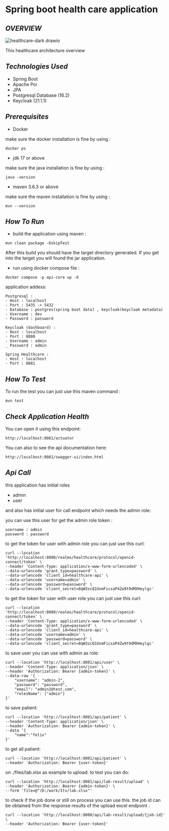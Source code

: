 # Spring boot health care application

## _OVERVIEW_
![healthcare-dark drawio](https://github.com/user-attachments/assets/c7459c8d-88af-448f-a86f-eebfa4ffec19)

This healthcare architecture overview

## _Technologies Used_
- Spring Boot
- Apache Poi
- JPA
- Postgresql Database (16.2)
- Keycloak (21.1.1)

## _Prerequisites_
- Docker

make sure the docker installation is fine by using :
```shell
docker ps
```
- jdk 17 or above

make sure the java installation is fine by using :
```shell
java -version
```
- maven 3.6.3 or above

make sure the maven installation is fine by using :
```shell
mvn --version
```
## _How To Run_

- build the application using maven :
```shell
mvn clean package -DskipTest
```
After this build you should have the target directory generated.
If you get into the target you will found the jar application.
- run using docker compose file :
```shell
docker compose -p api-core up -d
```
application addess:
```text
Postgresql :
- Host : localhost
- Port : 5435 -> 5432
- Database : postgres(spring boot data) , keycloak(keycloak metadata)
- Username : dev
- Password : password

Keycloak (dashboard) :
- Host : localhost
- Port : 8080
- Username : admin 
_ Password : admin 

Spring Healthcare :
- Host : localhost
- Port : 8081
```

## _How To Test_
To run the test you can just use this maven command :
```text
mvn test
```

## _Check Application Health_
You can open it using this endpoint:
```text
http://localhost:8081/actuator
```
You can also to see the api documentation here:
```text
http://localhost:8081/swagger-ui/index.html
```

## _Api Call_
this application has initial roles
- admin
- user

and also has initial user for call endpoint which needs the admin role:

you can use this user for get the admin role token :
```text
username : admin
password : password
```

to get the token for user with admin role you can just use this curl:
```shell
curl --location 'http://localhost:8080/realms/healthcare/protocol/openid-connect/token' \
--header 'Content-Type: application/x-www-form-urlencoded' \
--data-urlencode 'grant_type=password' \
--data-urlencode 'client_id=healthcare-api' \
--data-urlencode 'username=admin' \
--data-urlencode 'password=password' \
--data-urlencode 'client_secret=8qW3zcQ1UxmFicxaP4Zw9t9dMXHeylgc'
```

to get the token for user with user role you can just use this curl:
```shell
curl --location 'http://localhost:8080/realms/healthcare/protocol/openid-connect/token' \
--header 'Content-Type: application/x-www-form-urlencoded' \
--data-urlencode 'grant_type=password' \
--data-urlencode 'client_id=healthcare-api' \
--data-urlencode 'username=admin' \
--data-urlencode 'password=password' \
--data-urlencode 'client_secret=8qW3zcQ1UxmFicxaP4Zw9t9dMXHeylgc'
```

to save user you can use with admin as role:
```shell
curl --location 'http://localhost:8081/api/user' \
--header 'Content-Type: application/json' \
--header 'Authorization: Bearer {admin-token}' \
--data-raw '{
    "username": "admin-2",
    "password": "password",
    "email": "admin2@test.com",
    "rolesName": ["admin"]
}'
```

to save patient:
```shell
curl --location 'http://localhost:8081/api/patient' \
--header 'Content-Type: application/json' \
--header 'Authorization: Bearer {admin-token}' \
--data '{
    "name":"felix"
}'
```

to get all patient:
```shell
curl --location 'http://localhost:8081/api/patient' \
--header 'Authorization: Bearer {user-token}'
```

on ./files/lab.xlsx as example to upload. to test you can do:
```shell
curl --location 'http://localhost:8081/api/lab-result/upload' \
--header 'Authorization: Bearer {admin-token}' \
--form 'file=@"/D:/work/Itv/lab.xlsx"'
```

to check if the job done or still on process you can use this. the job id can be obtained from the response results of the upload excel endpoint :
```shell
curl --location 'http://localhost:8080/api/lab-result/upload/{job-id}' \
--header 'Authorization: Bearer {user-token}'
```
